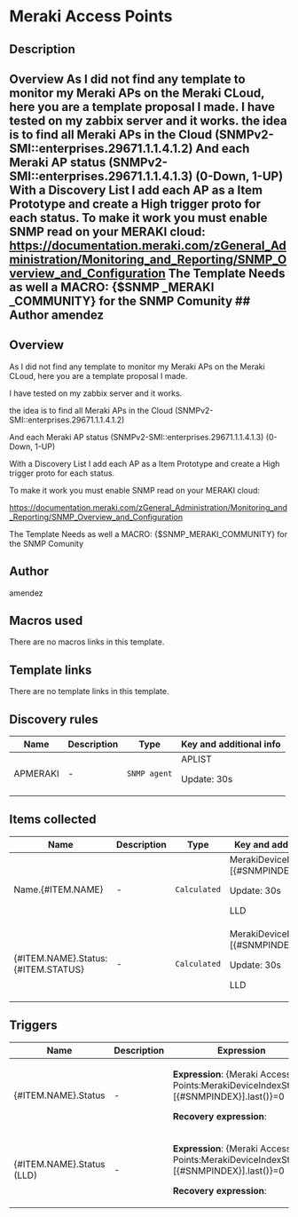 # Meraki Access Points

## Description

## Overview As I did not find any template to monitor my Meraki APs on the Meraki CLoud, here you are a template proposal I made. I have tested on my zabbix server and it works. the idea is to find all Meraki APs in the Cloud (SNMPv2-SMI::enterprises.29671.1.1.4.1.2) And each Meraki AP status (SNMPv2-SMI::enterprises.29671.1.1.4.1.3) (0-Down, 1-UP) With a Discovery List I add each AP as a Item Prototype and create a High trigger proto for each status. To make it work you must enable SNMP read on your MERAKI cloud: <https://documentation.meraki.com/zGeneral_Administration/Monitoring_and_Reporting/SNMP_Overview_and_Configuration> The Template Needs as well a MACRO: {$SNMP _MERAKI _COMMUNITY} for the SNMP Comunity ## Author amendez 

## Overview

As I did not find any template to monitor my Meraki APs on the Meraki CLoud, here you are a template proposal I made.


I have tested on my zabbix server and it works.


the idea is to find all Meraki APs in the Cloud (SNMPv2-SMI::enterprises.29671.1.1.4.1.2)


And each Meraki AP status (SNMPv2-SMI::enterprises.29671.1.1.4.1.3) (0-Down, 1-UP)


With a Discovery List I add each AP as a Item Prototype and create a High trigger proto for each status.


 


To make it work you must enable SNMP read on your MERAKI cloud:


<https://documentation.meraki.com/zGeneral_Administration/Monitoring_and_Reporting/SNMP_Overview_and_Configuration>


The Template Needs as well a MACRO: {$SNMP\_MERAKI\_COMMUNITY} for the SNMP Comunity


 



## Author

amendez

## Macros used

There are no macros links in this template.

## Template links

There are no template links in this template.

## Discovery rules

|Name|Description|Type|Key and additional info|
|----|-----------|----|----|
|APMERAKI|<p>-</p>|`SNMP agent`|APLIST<p>Update: 30s</p>|
## Items collected

|Name|Description|Type|Key and additional info|
|----|-----------|----|----|
|Name.{#ITEM.NAME}|<p>-</p>|`Calculated`|MerakiDeviceIndex.[{#SNMPINDEX}]<p>Update: 30s</p><p>LLD</p>|
|{#ITEM.NAME}.Status:{#ITEM.STATUS}|<p>-</p>|`Calculated`|MerakiDeviceIndexStatus.[{#SNMPINDEX}]<p>Update: 30s</p><p>LLD</p>|
## Triggers

|Name|Description|Expression|Priority|
|----|-----------|----------|--------|
|{#ITEM.NAME}.Status|<p>-</p>|<p>**Expression**: {Meraki Access Points:MerakiDeviceIndexStatus.[{#SNMPINDEX}].last()}=0</p><p>**Recovery expression**: </p>|high|
|{#ITEM.NAME}.Status (LLD)|<p>-</p>|<p>**Expression**: {Meraki Access Points:MerakiDeviceIndexStatus.[{#SNMPINDEX}].last()}=0</p><p>**Recovery expression**: </p>|high|
